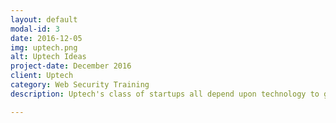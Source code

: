```yaml
---
layout: default
modal-id: 3
date: 2016-12-05
img: uptech.png
alt: Uptech Ideas
project-date: December 2016
client: Uptech
category: Web Security Training
description: Uptech's class of startups all depend upon technology to gain competitive advantage in the market.  Dave presented basic web application security principles to the portfolio companies to aid them in building security into their products.

---
```

